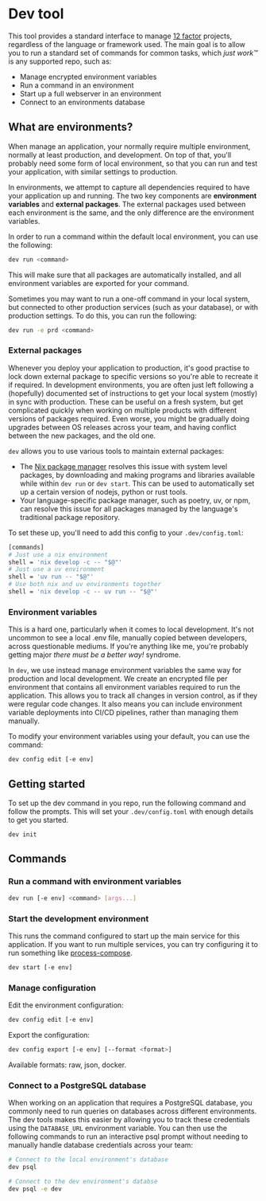 # Dev tool #

This tool provides a standard interface to manage [12
factor](https://12factor.net/) projects, regardless of the language or
framework used. The main goal is to allow you to run a standard set of commands
for common tasks, which *just work:tm:* is any supported repo, such as:
- Manage encrypted environment variables
- Run a command in an environment
- Start up a full webserver in an environment
- Connect to an environments database


## What are environments? ##

When manage an application, your normally require multiple environment,
normally at least production, and development. On top of that, you'll probably
need some form of local environment, so that you can run and test your
application, with similar settings to production.

In environments, we attempt to capture all dependencies required to have your
application up and running. The two key components are **environment
variables** and **external packages**. The external packages used between each
environment is the same, and the only difference are the environment variables.

In order to run a command within the default local environment, you can use the
following:
```bash
dev run <command>
```

This will make sure that all packages are automatically installed, and all
environment variables are exported for your command.

Sometimes you may want to run a one-off command in your local system, but connected
to other production services (such as your database), or with production settings. To do this,
you can run the following:
```bash
dev run -e prd <command>
```

### External packages ###

Whenever you deploy your application to production, it's good practise to lock
down external package to specific versions so you're able to recreate it if
required. In development environments, you are often just left following a
(hopefully) documented set of instructions to get your local system (mostly) in
sync with production. These can be useful on a fresh system, but get
complicated quickly when working on multiple products with different versions
of packages required. Even worse, you might be gradually doing upgrades between
OS releases across your team, and having conflict between the new packages, and
the old one.

`dev` allows you to use various tools to maintain external packages:
- The [Nix package manager](https://nixos.org/) resolves this issue with system
  level packages, by downloading and making programs and libraries available
  while within `dev run` or `dev start`. This can be used to automatically set
  up a certain version of nodejs, python or rust tools.
- Your language-specific package manager, such as poetry, uv, or npm, can
  resolve this issue for all packages managed by the language's traditional
  package repository.

To set these up, you'll need to add this config to your `.dev/config.toml`:
```bash
[commands]
# Just use a nix environment
shell = 'nix develop -c -- "$@"'
# Just use a uv environment
shell = 'uv run -- "$@"'
# Use both nix and uv environments together
shell = 'nix develop -c -- uv run -- "$@"'
```

### Environment variables ###

This is a hard one, particularly when it comes to local development. It's not
uncommon to see a local .env file, manually copied between developers, across
questionable mediums. If you're anything like me, you're probably getting major
*there must be a better way!* syndrome.

In `dev`, we use instead manage environment variables the same way for
production and local development. We create an encrypted file per environment
that contains all environment variables required to run the application. This
allows you to track all changes in version control, as if they were regular
code changes. It also means you can include environment variable deployments
into CI/CD pipelines, rather than managing them manually.

To modify your environment variables using your default, you can use the
command:
```
dev config edit [-e env]
```

## Getting started ##
To set up the dev command in you repo, run the following command and follow the
prompts. This will set your `.dev/config.toml` with enough details to get you
started.
```
dev init
```

## Commands ##

### Run a command with environment variables ###

```sh
dev run [-e env] <command> [args...]
```

### Start the development environment ###

This runs the command configured to start up the main service for this
application. If you want to run multiple services, you can try configuring it
to run something like
[process-compose](https://github.com/F1bonacc1/process-compose).


```sh
dev start [-e env]
```

### Manage configuration ###

Edit the environment configuration:

```sh
dev config edit [-e env]
```

Export the configuration:

```sh
dev config export [-e env] [--format <format>]
```

Available formats: raw, json, docker.

### Connect to a PostgreSQL database ###

When working on an application that requires a PostgreSQL database, you
commonly need to run queries on databases across different environments. The
dev tools makes this easier by allowing you to track these credentials using
the `DATABASE_URL` environment variable. You can then use the following
commands to run an interactive psql prompt without needing to manually handle
database credentials across your team:
```sh
# Connect to the local environment's database
dev psql

# Connect to the dev environment's databse
dev psql -e dev
```

